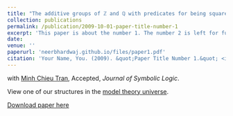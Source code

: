 ```yaml
---
title: "The additive groups of ℤ and ℚ with predicates for being square-free"
collection: publications
permalink: /publication/2009-10-01-paper-title-number-1
excerpt: 'This paper is about the number 1. The number 2 is left for future work.'
date: 
venue: ''
paperurl: 'neerbhardwaj.github.io/files/paper1.pdf'
citation: 'Your Name, You. (2009). &quot;Paper Title Number 1.&quot; <i>Journal 1</i>. 1(1).'
---
```

with <a href="https://faculty.math.illinois.edu/~mctran2/" target="_blank"> Minh Chieu Tran</a>, Accepted, <i>Journal of Symbolic Logic</i>.

View one of our structures in the <a href="http://forkinganddividing.com/#_02_54" target="blank"> model theory universe</a>.

[Download paper here](neerbhardwaj.github.io/files/paper1.pdf)
